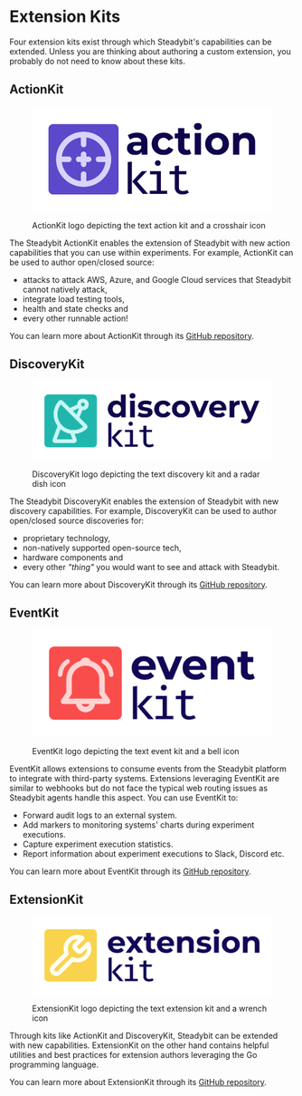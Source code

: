 # Extension Kits

Four extension kits exist through which Steadybit's capabilities can be extended. Unless you are thinking about authoring a custom extension, you probably do not need to know about these kits.

## ActionKit

<figure><img src="../../.gitbook/assets/action-kit.png" alt="ActionKit logo depicting the text action kit and a crosshair icon"><figcaption><p>ActionKit logo depicting the text action kit and a crosshair icon</p></figcaption></figure>

The Steadybit ActionKit enables the extension of Steadybit with new action capabilities that you can use within experiments. For example, ActionKit can be used to author open/closed source:

* attacks to attack AWS, Azure, and Google Cloud services that Steadybit cannot natively attack,
* integrate load testing tools,
* health and state checks and
* every other runnable action!

You can learn more about ActionKit through its [GitHub repository](https://github.com/steadybit/action-kit).

## DiscoveryKit

<figure><img src="../../.gitbook/assets/discovery-kit (1).png" alt="DiscoveryKit logo depicting the text discovery kit and a radar dish icon"><figcaption><p>DiscoveryKit logo depicting the text discovery kit and a radar dish icon</p></figcaption></figure>

The Steadybit DiscoveryKit enables the extension of Steadybit with new discovery capabilities. For example, DiscoveryKit can be used to author open/closed source discoveries for:

* proprietary technology,
* non-natively supported open-source tech,
* hardware components and
* every other _"thing"_ you would want to see and attack with Steadybit.

You can learn more about DiscoveryKit through its [GitHub repository](https://github.com/steadybit/discovery-kit).

## EventKit

<figure><img src="../../.gitbook/assets/logo.png" alt="EventKit logo depicting the text event kit and a bell icon"><figcaption><p>EventKit logo depicting the text event kit and a bell icon</p></figcaption></figure>

EventKit allows extensions to consume events from the Steadybit platform to integrate with third-party systems. Extensions leveraging EventKit are similar to webhooks but do not face the typical web routing issues as Steadybit agents handle this aspect. You can use EventKit to:

* Forward audit logs to an external system.
* Add markers to monitoring systems' charts during experiment executions.
* Capture experiment execution statistics.
* Report information about experiment executions to Slack, Discord etc.

You can learn more about EventKit through its [GitHub repository](https://github.com/steadybit/event-kit).

## ExtensionKit

<figure><img src="../../.gitbook/assets/extension-kit.png" alt="ExtensionKit logo depicting the text extension kit and a wrench icon"><figcaption><p>ExtensionKit logo depicting the text extension kit and a wrench icon</p></figcaption></figure>

Through kits like ActionKit and DiscoveryKit, Steadybit can be extended with new capabilities. ExtensionKit on the other hand contains helpful utilities and best practices for extension authors leveraging the Go programming language.

You can learn more about ExtensionKit through its [GitHub repository](https://github.com/steadybit/extension-kit).
